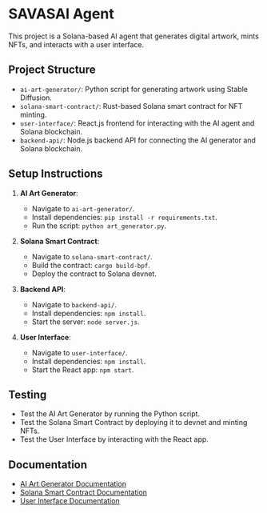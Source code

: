 # SAVASAI Agent

This project is a Solana-based AI agent that generates digital artwork, mints NFTs, and interacts with a user interface.

## Project Structure

- `ai-art-generator/`: Python script for generating artwork using Stable Diffusion.
- `solana-smart-contract/`: Rust-based Solana smart contract for NFT minting.
- `user-interface/`: React.js frontend for interacting with the AI agent and Solana blockchain.
- `backend-api/`: Node.js backend API for connecting the AI generator and Solana blockchain.

## Setup Instructions

1. **AI Art Generator**:
   - Navigate to `ai-art-generator/`.
   - Install dependencies: `pip install -r requirements.txt`.
   - Run the script: `python art_generator.py`.

2. **Solana Smart Contract**:
   - Navigate to `solana-smart-contract/`.
   - Build the contract: `cargo build-bpf`.
   - Deploy the contract to Solana devnet.

3. **Backend API**:
   - Navigate to `backend-api/`.
   - Install dependencies: `npm install`.
   - Start the server: `node server.js`.

4. **User Interface**:
   - Navigate to `user-interface/`.
   - Install dependencies: `npm install`.
   - Start the React app: `npm start`.

## Testing

- Test the AI Art Generator by running the Python script.
- Test the Solana Smart Contract by deploying it to devnet and minting NFTs.
- Test the User Interface by interacting with the React app.

## Documentation

- [AI Art Generator Documentation](#)
- [Solana Smart Contract Documentation](#)
- [User Interface Documentation](#)
